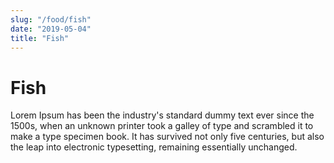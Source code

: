 ```yaml
---
slug: "/food/fish"
date: "2019-05-04"
title: "Fish"
---
```


# Fish

Lorem Ipsum has been the industry's standard dummy text ever since the 1500s, when an unknown printer took a galley of type and scrambled it to make a type specimen book. It has survived not only five centuries, but also the leap into electronic typesetting, remaining essentially unchanged.
